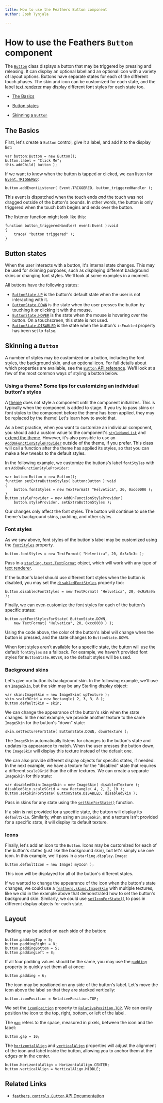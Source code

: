 ```yaml
---
title: How to use the Feathers Button component  
author: Josh Tynjala

---
```

# How to use the Feathers `Button` component

The [`Button`](../api-reference/feathers/controls/Button.html) class displays a button that may be triggered by pressing and releasing. It can display an optional label and an optional icon with a variety of layout options. Buttons have separate states for each of the different touch phases. The skin and icon can be customized for each state, and the label [text renderer](text-renderers.html) may display different font styles for each state too.

-   [The Basics](#the-basics)

-   [Button states](#button-states)

-   [Skinning a `Button`](#skinning-a-button)

## The Basics

First, let's create a `Button` control, give it a label, and add it to the display list:

``` code
var button:Button = new Button();
button.label = "Click Me";
this.addChild( button );
```

If we want to know when the button is tapped or clicked, we can listen for [`Event.TRIGGERED`](../api-reference/feathers/controls/BasicButton.html#event:triggered):

``` code
button.addEventListener( Event.TRIGGERED, button_triggeredHandler );
```

This event is dispatched when the touch ends *and* the touch was not dragged outside of the button's bounds. In other words, the button is only triggered when the touch both begins and ends over the button.

The listener function might look like this:

``` code
function button_triggeredHandler( event:Event ):void
{
    trace( "button triggered" );
}
```

## Button states

When the user interacts with a button, it's internal state changes. This may be used for skinning purposes, such as displaying different background skins or changing font styles. We'll look at some examples in a moment.

All buttons have the following states:

* [`ButtonState.UP`](../api-reference/feathers/controls/ButtonState.html#UP) is the button's default state when the user is not interacting with it.
* [`ButtonState.DOWN`](../api-reference/feathers/controls/ButtonState.html#DOWN) is the state when the user presses the button by touching it or clicking it with the mouse.
* [`ButtonState.HOVER`](../api-reference/feathers/controls/ButtonState.html#HOVER) is the state when the mouse is hovering over the button. On a touchscreen, this state is not used.
* [`ButtonState.DISABLED`](../api-reference/feathers/controls/ButtonState.html#DISABLED) is the state when the button's `isEnabled` property has been set to `false`.

## Skinning a `Button`

A number of styles may be customized on a button, including the font styles, the background skin, and an optional icon. For full details about which properties are available, see the [`Button` API reference](../api-reference/feathers/controls/Button.html). We'll look at a few of the most common ways of styling a button below.

### Using a theme? Some tips for customizing an individual button's styles

A [theme](themes.html) does not style a component until the component initializes. This is typically when the component is added to stage. If you try to pass skins or font styles to the component before the theme has been applied, they may be replaced by the theme! Let's learn how to avoid that.

As a best practice, when you want to customize an individual component, you should add a custom value to the component's [`styleNameList`](../api-reference/feathers/core/FeathersControl.html#styleNameList) and [extend the theme](extending-themes.html). However, it's also possible to use an [`AddOnFunctionStyleProvider`](../api-reference/feathers/skins/AddOnFunctionStyleProvider.html) outside of the theme, if you prefer. This class will call a function after the theme has applied its styles, so that you can make a few tweaks to the default styles.

In the following example, we customize the buttons's label `fontStyles` with an `AddOnFunctionStyleProvider`:

``` code
var button:Button = new Button();
function setExtraButtonStyles( button:Button ):void
{
	button.fontStyles = new TextFormat( "Helvetica", 20, 0xcc0000 );
}
button.styleProvider = new AddOnFunctionStyleProvider(
	button.styleProvider, setExtraButtonStyles );
```

Our changes only affect the font styles. The button will continue to use the theme's background skins, padding, and other styles.

### Font styles

As we saw above, font styles of the button's label may be customized using the [`fontStyles`](../api-reference/feathers/controls/Button.html#fontStyles) property.

``` code
button.fontStyles = new TextFormat( "Helvetica", 20, 0x3c3c3c );
```

Pass in a [`starling.text.TextFormat`](http://doc.starling-framework.org/current/starling/text/TextFormat.html) object, which will work with any type of [text renderer](text-renderers.html).

If the button's label should use different font styles when the button is disabled, you may set the [`disabledFontStyles`](../api-reference/feathers/controls/Button.html#fontStyles) property too:

``` code
button.disabledFontStyles = new TextFormat( "Helvetica", 20, 0x9a9a9a );
```

Finally, we can even customize the font styles for each of the button's specific states:

```code
button.setFontStylesForState( ButtonState.DOWN,
	new TextFormat( "Helvetica", 20, 0xcc0000 ) );
```

Using the code above, the color of the button's label will change when the button is pressed, and the state changes to `ButtonState.DOWN`.

When font styles aren't available for a specific state, the button will use the default `fontStyles` as a fallback. For example, we haven't provided font styles for `ButtonState.HOVER`, so the default styles will be used.

### Background skins

Let's give our button its background skin. In the following example, we'll use an [`ImageSkin`](../api-reference/feathers/skins/ImageSkin.html), but the skin may be any Starling display object:

``` code
var skin:ImageSkin = new ImageSkin( upTexture );
skin.scale9Grid = new Rectangle( 2, 3, 3, 8 );
button.defaultSkin = skin;
```

We can change the appearance of the button's skin when the state changes. In the next example, we provide another texture to the same `ImageSkin` for the button's "down" state:

``` code
skin.setTextureForState( ButtonState.DOWN, downTexture );
```

The `ImageSkin` automatically listens for changes to the button's state and updates its appearance to match. When the user presses the button down, the `ImageSkin` will display this texture instead of the default one.

We can also provide different display objects for specific states, if needed. In the next example, we have a texture for the "disabled" state that requires a different `scale9Grid` than the other textures. We can create a separate `ImageSkin` for this state:

``` code
var disabledSkin:ImageSkin = new ImageSkin( disabledTexture );
disabledSkin.scale9Grid = new Rectangle( 4, 2, 2, 10 );
button.setSkinForState( ButtonState.DISABLED, disabledSkin );
```

Pass in skins for any state using the [`setSkinForState()`](../api-reference/feathers/controls/BasicButton.html#setSkinForState()) function.

If a skin is not provided for a specific state, the button will display its `defaultSkin`. Similarly, when using an `ImageSkin`, and a texture isn't provided for a specific state, it will display its default texture.

### Icons

Finally, let's add an icon to the `Button`. Icons may be customized for each of the button's states (just like the background skin), but let's simply use one icon. In this example, we'll pass in a `starling.display.Image`:

``` code
button.defaultIcon = new Image( myIcon );
```

This icon will be displayed for all of the button's different states.

If we wanted to change the appearance of the icon when the button's state changes, we could use a [`feathers.skins.ImageSkin`](../api-reference/feathers/skins/ImageSkin.html) with multiple textures, like we did in the example above that demonstrated how to set the button's background skin. Similarly, we could use [`setIconForState()`](../api-reference/feathers/controls/Button.html#setIconForState()) to pass in different display objects for each state.

## Layout

Padding may be added on each side of the button:

``` code
button.paddingTop = 5;
button.paddingRight = 8;
button.paddingBottom = 5;
button.paddingLeft = 8;
```

If all four padding values should be the same, you may use the [`padding`](../api-reference/feathers/controls/Button.html#padding) property to quickly set them all at once:

``` code
button.padding = 6;
```

The icon may be positioned on any side of the button's label. Let's move the icon above the label so that they are stacked vertically:

``` code
button.iconPosition = RelativePosition.TOP;
```

We set the [`iconPosition`](../api-reference/feathers/controls/Button.html#iconPosition) property to [`RelativePosition.TOP`](../api-reference/feathers/layout/RelativePosition.html#TOP). We can easily position the icon to the top, right, bottom, or left of the label.

The [`gap`](../api-reference/feathers/controls/Button.html#gap) refers to the space, measured in pixels, between the icon and the label:

``` code
button.gap = 10;
```

The [`horizontalAlign`](../api-reference/feathers/controls/Button.html#horizontalAlign) and [`verticalAlign`](../api-reference/feathers/controls/Button.html#verticalAlign) properties will adjust the alignment of the icon and label inside the button, allowing you to anchor them at the edges or in the center.

``` code
button.horizontalAlign = HorizontalAlign.CENTER;
button.verticalAlign = VerticalAlign.MIDDLE;
```

## Related Links

-   [`feathers.controls.Button` API Documentation](../api-reference/feathers/controls/Button.html)